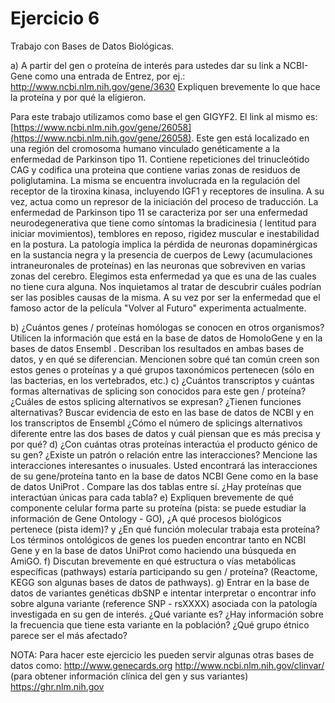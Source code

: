 # Ejercicio 6

Trabajo con Bases de Datos Biológicas.

a) A partir del gen o proteína de interés para ustedes dar su link a NCBI-Gene como una entrada de Entrez, por ej.: http://www.ncbi.nlm.nih.gov/gene/3630
Expliquen brevemente lo que hace la proteína y por qué la eligieron.

Para este trabajo utilizamos como base el gen GIGYF2. El link al mismo es: [https://www.ncbi.nlm.nih.gov/gene/26058](https://www.ncbi.nlm.nih.gov/gene/26058). 
Este gen está localizado en una región del cromosoma humano vinculado genéticamente a la enfermedad de Parkinson tipo 11. 
Contiene repeticiones del trinucleótido CAG y codifica una proteina que contiene varias zonas de residuos de poliglutamina. La misma se encuentra involucrada en la regulación del receptor de la tiroxina kinasa, incluyendo IGF1 y receptores de insulina. A su vez, actua como un represor de la iniciación del proceso de traducción. 
La enfermedad de Parkinson tipo 11 se caracteriza por ser una enfermedad neurodegenerativa que tiene como síntomas la bradicinesia ( lentitud para iniciar movimientos), temblores en reposo, rigidez muscular e inestabilidad en la postura. La patología implica la pérdida de neuronas dopaminérgicas en la sustancia negra y la presencia de cuerpos de Lewy (acumulaciones intraneuronales de proteínas) en las neuronas que sobreviven en varias zonas del cerebro.
Elegimos esta enfermedad ya que es una de las cuales no tiene cura alguna. Nos inquietamos al tratar de descubrir cuáles podrían ser las posibles causas de la misma. A su vez por ser la enfermedad que el famoso actor de la película "Volver al Futuro" experimenta actualmente.

b)  ¿Cuántos genes / proteínas homólogas se conocen en otros organismos? Utilicen la información que está en la base de datos de HomoloGene y en la bases de datos Ensembl . Describan los resultados en ambas bases de datos, y en qué se diferencian. Mencionen sobre qué tan común creen son estos  genes o proteínas y a qué grupos taxonómicos pertenecen (sólo en las bacterias, en los vertebrados, etc.)
c) ¿Cuántos transcriptos y cuántas formas alternativas de splicing son conocidos para este gen / proteína? ¿Cuáles de estos splicing alternativos se expresan? ¿Tienen funciones alternativas? Buscar evidencia de esto en las base de datos de NCBI y en los transcriptos de Ensembl  ¿Cómo el número de splicings alternativos diferente entre las dos bases de datos y cuál piensan que es más precisa y por qué?
d) ¿Con cuántas otras proteínas interactúa el producto génico de su gen? ¿Existe un patrón o relación entre las interacciones? Mencione las interacciones interesantes o inusuales. Usted encontrará las interacciones de su gene/proteína tanto en la base de datos NCBI Gene como en la base de datos UniProt . Compare las dos tablas entre sí. ¿Hay proteínas que interactúan únicas para cada tabla?
e) Expliquen brevemente de qué componente celular forma parte su proteína (pista: se puede estudiar la información de Gene Ontology - GO), ¿A qué procesos biológicos pertenece (pista idem)? y ¿En qué función molecular trabaja esta proteína? Los términos ontológicos de genes los pueden encontrar tanto en NCBI Gene y en la base de datos UniProt como haciendo una búsqueda en AmiGO.
f) Discutan brevemente en qué estructura o vías metabólicas específicas (pathways) estaría participando su gen / proteína? (Reactome, KEGG son algunas bases de datos de pathways).
g) Entrar en la base de datos de variantes genéticas dbSNP e intentar interpretar o encontrar info sobre alguna variante (reference SNP - rsXXXX) asociada con la patología investigada en su gen de interés. ¿Qué variante es? ¿Hay información sobre la frecuencia que tiene esta variante en la población? ¿Qué grupo étnico parece ser el más afectado?
 
NOTA: Para hacer este ejercicio les pueden servir algunas otras bases de datos como:
http://www.genecards.org
http://www.ncbi.nlm.nih.gov/clinvar/   (para obtener información clínica del gen y sus variantes)
https://ghr.nlm.nih.gov
